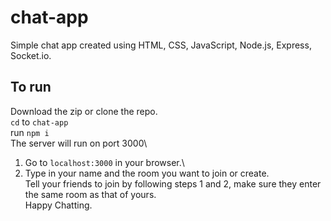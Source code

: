 # chat-app
Simple chat app created using HTML, CSS, JavaScript, Node.js, Express, Socket.io.
## To run
Download the zip or clone the repo. \
`cd` to `chat-app`\
run `npm i`\
The server will run on port 3000\
1. Go to `localhost:3000` in your browser.\
2. Type in your name and the room you want to join or create.\
Tell your friends to join by following steps 1 and 2, make sure they enter the same room as that of yours.\
Happy Chatting.
